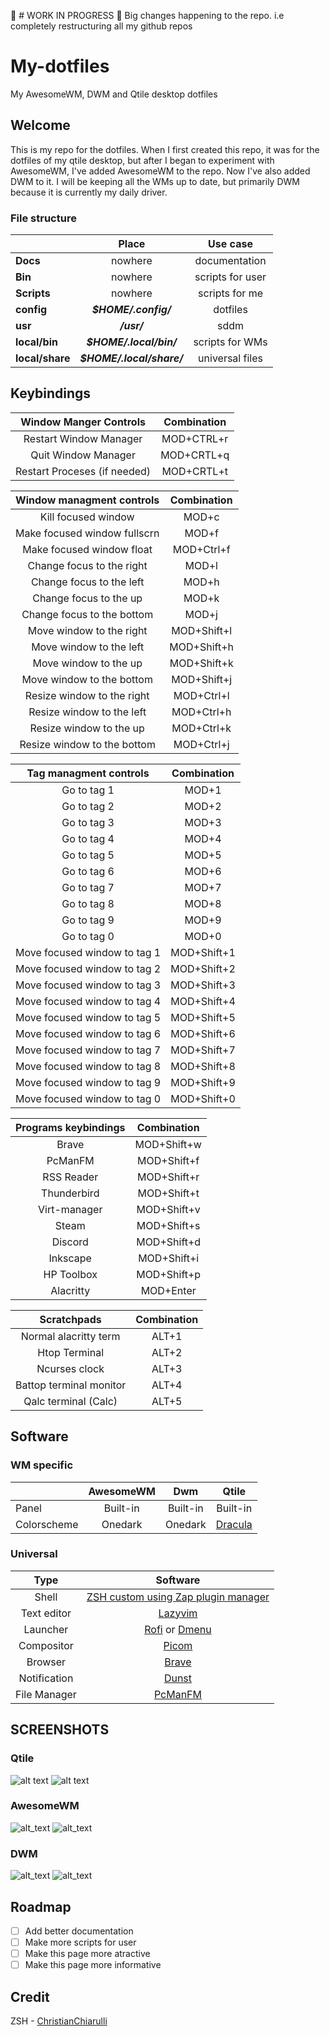 🚧 # WORK IN PROGRESS 🚧
Big changes happening to the repo. i.e completely restructuring all my github 
repos

# My-dotfiles
My AwesomeWM, DWM and Qtile desktop dotfiles

## Welcome
This is my repo for the dotfiles. When I first created this repo, it was for the
dotfiles of my qtile desktop, but after I began to experiment with AwesomeWM,
I've added AwesomeWM to the repo. Now I've also added DWM to it. I will be
keeping all the WMs up to date, but primarily DWM because it is currently my
daily driver.

### File structure
|               | Place                   | Use case         |
|---------------|:-----------------------:|:----------------:|
| **Docs**      | nowhere                 | documentation    |
| **Bin**       | nowhere                 | scripts for user |
| **Scripts**   | nowhere                 | scripts for me   |
| **config**    | **_$HOME/.config/_**    | dotfiles         |
| **usr**       | **_/usr/_**             | sddm             |
| **local/bin** | **_$HOME/.local/bin/_** | scripts for WMs  |
| **local/share** | **_$HOME/.local/share/_** | universal files |

## Keybindings

| Window Manger Controls       | Combination |
|:----------------------------:|:-----------:|
| Restart Window Manager       | MOD+CTRL+r  |
| Quit Window Manager          | MOD+CRTL+q  |
| Restart Proceses (if needed) | MOD+CRTL+t  |

| Window managment controls    | Combination |
|:----------------------------:|:-----------:|
| Kill focused window          | MOD+c       |
| Make focused window fullscrn | MOD+f       |
| Make focused window float    | MOD+Ctrl+f  |
| Change focus to the right    | MOD+l       |
| Change focus to the left     | MOD+h       |
| Change focus to the up       | MOD+k       |
| Change focus to the bottom   | MOD+j       |
| Move window to the right     | MOD+Shift+l |
| Move window to the left      | MOD+Shift+h |
| Move window to the up        | MOD+Shift+k |
| Move window to the bottom    | MOD+Shift+j |
| Resize window to the right   | MOD+Ctrl+l  |
| Resize window to the left    | MOD+Ctrl+h  |
| Resize window to the up      | MOD+Ctrl+k  |
| Resize window to the bottom  | MOD+Ctrl+j  |

| Tag managment controls       | Combination |
|:----------------------------:|:-----------:|
| Go to tag 1                  | MOD+1       |
| Go to tag 2                  | MOD+2       |
| Go to tag 3                  | MOD+3       |
| Go to tag 4                  | MOD+4       |
| Go to tag 5                  | MOD+5       |
| Go to tag 6                  | MOD+6       |
| Go to tag 7                  | MOD+7       |
| Go to tag 8                  | MOD+8       |
| Go to tag 9                  | MOD+9       |
| Go to tag 0                  | MOD+0       |
| Move focused window to tag 1 | MOD+Shift+1 |
| Move focused window to tag 2 | MOD+Shift+2 |
| Move focused window to tag 3 | MOD+Shift+3 |
| Move focused window to tag 4 | MOD+Shift+4 |
| Move focused window to tag 5 | MOD+Shift+5 |
| Move focused window to tag 6 | MOD+Shift+6 |
| Move focused window to tag 7 | MOD+Shift+7 |
| Move focused window to tag 8 | MOD+Shift+8 |
| Move focused window to tag 9 | MOD+Shift+9 |
| Move focused window to tag 0 | MOD+Shift+0 |

| Programs keybindings | Combination |
|:--------------------:|:-----------:|
| Brave                | MOD+Shift+w |
| PcManFM              | MOD+Shift+f |
| RSS Reader           | MOD+Shift+r |
| Thunderbird          | MOD+Shift+t |
| Virt-manager         | MOD+Shift+v |
| Steam                | MOD+Shift+s |
| Discord              | MOD+Shift+d |
| Inkscape             | MOD+Shift+i |
| HP Toolbox           | MOD+Shift+p |
| Alacritty            | MOD+Enter   |

| Scratchpads             | Combination |
|:-----------------------:|:-----------:|
| Normal alacritty term   | ALT+1       |
| Htop Terminal           | ALT+2       |
| Ncurses clock           | ALT+3       |
| Battop terminal monitor | ALT+4       |
| Qalc terminal (Calc)    | ALT+5       |

## Software

### WM specific
|             | AwesomeWM | Dwm      | Qtile    |
|-------------|:---------:|:--------:|:--------:|
| Panel       | Built-in  | Built-in | Built-in |
| Colorscheme | Onedark   | Onedark  | [Dracula](https://draculatheme.com/) |

### Universal
| Type         | Software  |
|:------------:|:---------:|
| Shell        | [ZSH custom using Zap plugin manager](https://zapzsh.org) |
| Text editor  | [Lazyvim](https://lazyvim.org/) |
| Launcher     | [Rofi](https://github.com/adi1090x/rofi) or [Dmenu](https://tools.suckless.org/dmenu) |
| Compositor   | [Picom](https://github.com/ibhagwan/picom) |
| Browser      | [Brave](https://brave.com/) |
| Notification | [Dunst](https://dunst-project.org/) |
| File Manager | [PcManFM](https://wiki.archlinux.org/title/PCManFM) |

## SCREENSHOTS

### Qtile
![alt text](https://github.com/coevoe/My-dotfiles/blob/main/Screenshots/qtile1.png)
![alt text](https://github.com/coevoe/My-dotfiles/blob/main/Screenshots/qtile2.png)

### AwesomeWM
![alt_text](https://github.com/coevoe/My-dotfiles/blob/main/Screenshots/awesome1.png)
![alt_text](https://github.com/coevoe/My-dotfiles/blob/main/Screenshots/awesome2.png)

### DWM
![alt_text](https://github.com/coevoe/My-dotfiles/blob/main/Screenshots/dwm1.png)
![alt_text](https://github.com/coevoe/My-dotfiles/blob/main/Screenshots/dwm2.png)

## Roadmap
-   [ ] Add better documentation
-   [ ] Make more scripts for user
-   [ ] Make this page more atractive
-   [ ] Make this page more informative

## Credit
ZSH - [ChristianChiarulli](https://github.com/ChristianChiarulli)
